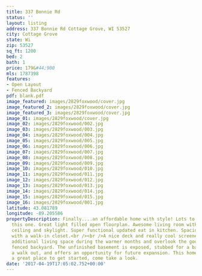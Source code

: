 ```yaml
---
title: 337 Bonnie Rd
status: ''
layout: listing
address: 337 Bonnie Rd Cottage Grove, WI 53527
city: Cottage Grove
state: Wi
zip: 53527
sq_ft: 1200
bed: 2
bath: 1
price: 179&#44;900
mls: 1787398
features:
- Open Layout
- Fenced Backyard
pdf: blank.pdf
image_featured: images/2829foxwood/cover.jpg
image_featured_2: images/2829foxwood/cover.jpg
image_featured_3: images/2829foxwood/cover.jpg
image_01: images/2829foxwood/cover.jpg
image_02: images/2829foxwood/002.jpg
image_03: images/2829foxwood/003.jpg
image_04: images/2829foxwood/004.jpg
image_05: images/2829foxwood/005.jpg
image_06: images/2829foxwood/006.jpg
image_07: images/2829foxwood/007.jpg
image_08: images/2829foxwood/008.jpg
image_09: images/2829foxwood/009.jpg
image_10: images/2829foxwood/010.jpg
image_11: images/2829foxwood/011.jpg
image_12: images/2829foxwood/012.jpg
image_13: images/2829foxwood/013.jpg
image_14: images/2829foxwood/014.jpg
image_15: images/2829foxwood/015.jpg
image_16: images/2829foxwood/001.jpg
latitude: 43.081789
longitude: -89.205586
propertyDescription: Finally....an affordable home with style! Lots to love about
  this one. Great light filled open floorplan. Awesome living room with a vaulted
  ceiling and skylight. Super functional updated eat in kitchen. Spacious master bedroom
  with a walk-in closet.<br /><br />A nice deck and really cool screened porch provide
  additional living space during the warmer months and overlook the good size fully
  fenced backyard. The unfinished basement is exposed, stubbed for a bathroom, has
  a walk out, and offers an opportunity for future expansion. This home would make
  a great place to get started, come take a look.
date: '2017-04-19T17:05:02.752+00:00'
---
```

